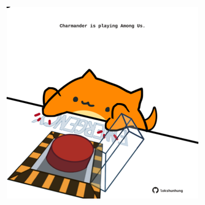 <!-- built at 05/09/2025, 09:00:32 UTC -->
<p align="center">
  <img width="500" height="500" src="./ReadmeImage.svg">
</p>
